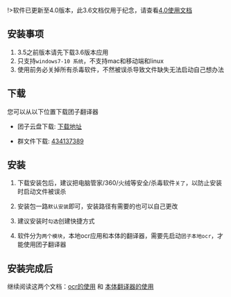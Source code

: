 !>软件已更新至4.0版本，此3.6文档仅用于纪念，请查看[4.0使用文档](/4.0/basic/start)

## 安装事项

1. 3.5之前版本请先下载3.6版本应用
2. 只支持`windows7-10 系统`，不支持mac和移动端和linux
3. 使用前务必关掉所有杀毒软件，不然被误杀导致文件缺失无法启动自己想办法


## 下载
您可以从以下位置下载团子翻译器

- 团子云盘下载: [下载地址](https://s.dango.cloud/s/QBYCX)

- 群文件下载: [434137389](https://jq.qq.com/?_wv=1027&k=HtQ9V4vA)

## 安装
1. 下载安装包后，建议把电脑管家/360/火绒等安全/杀毒软件`关了`，以防止安装时启动文件被误杀

2. 安装包一路`默认安装`即可，安装路径有需要的也可以自己更改

3. 建议安装时`勾选`创建快捷方式  

4. 软件分为`两个模块`，本地ocr应用和本体的翻译器，需要先启动`团子本地ocr`，才能使用团子翻译器
   

## 安装完成后

继续阅读这两个文档：[ocr的使用](/3.6/basic/ocr) 和 [本体翻译器的使用](/3.6/basic/translate) 
